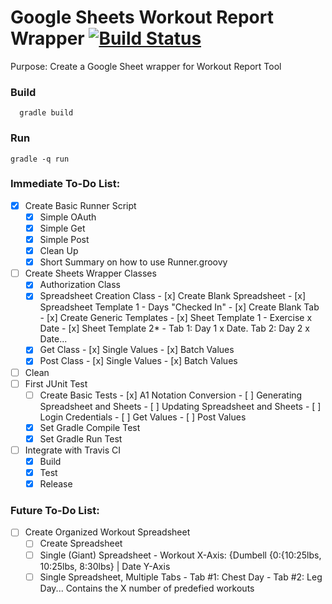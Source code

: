 # Google Sheets Workout Report Wrapper [![Build Status](https://travis-ci.org/mathison42/workout-report-wrapper.svg?branch=master)](https://travis-ci.org/mathison42/workout-report-wrapper)

Purpose: Create a Google Sheet wrapper for Workout Report Tool

### Build
	  gradle build

### Run
    gradle -q run

### Immediate To-Do List:
- [x] Create Basic Runner Script
  - [x] Simple OAuth
  - [x] Simple Get
  - [x] Simple Post
  - [x] Clean Up
  - [x] Short Summary on how to use Runner.groovy
- [ ] Create Sheets Wrapper Classes
  - [x] Authorization Class
  - [x] Spreadsheet Creation Class
		- [x] Create Blank Spreadsheet
			- [x] Spreadsheet Template 1 - Days "Checked In"
		- [x] Create Blank Tab
		- [x] Create Generic Templates
			- [x] Sheet Template 1 - Exercise x Date
			- [x] Sheet Template 2* - Tab 1: Day 1 x Date. Tab 2: Day 2 x Date...
  - [x] Get Class
		- [x] Single Values
		- [x] Batch Values
  - [x] Post Class
		- [x] Single Values
		- [x] Batch Values
- [ ] Clean
- [ ] First JUnit Test
  - [ ] Create Basic Tests
		- [x] A1 Notation Conversion
		- [ ] Generating Spreadsheet and Sheets
		- [ ] Updating Spreadsheet and Sheets
		- [ ] Login Credentials
		- [ ] Get Values
		- [ ] Post Values
  - [x] Set Gradle Compile Test
  - [x] Set Gradle Run Test
- [ ] Integrate with Travis CI
  - [x] Build
  - [x] Test
  - [x] Release

### Future To-Do List:
- [ ] Create Organized Workout Spreadsheet
  - [ ] Create Spreadsheet
  - [ ] Single (Giant) Spreadsheet - Workout X-Axis: {Dumbell {0:{10:25lbs, 10:25lbs, 8:30lbs} | Date Y-Axis
  - [ ] Single Spreadsheet, Multiple Tabs - Tab #1: Chest Day - Tab #2: Leg Day... Contains the X number of predefied workouts
